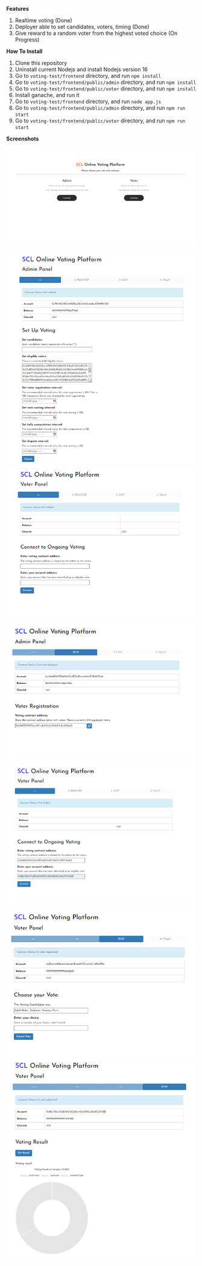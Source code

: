 
**Features**

1. Realtime voting (Done)
2. Deployer able to set candidates, voters, timing (Done)
3. Give reward to a random voter from the highest voted choice (On Progress)



**How To Install**

1. Clone this repository
2. Uninstall current Nodejs and install Nodejs version 16
3. Go to `voting-test/frontend` directory, and run `npm install`
4. Go to `voting-test/frontend/public/admin` directory, and run `npm install`
5. Go to `voting-test/frontend/public/voter` directory, and run `npm install`
6. Install ganache, and run it
7. Go to `voting-test/frontend` directory, and run `node app.js`
8. Go to `voting-test/frontend/public/admin` directory, and run `npm run start`
9. Go to `voting-test/frontend/public/voter` directory, and run `npm run start`



**Screenshots**

![ALT](/img/1.PNG)
![ALT](/img/2.PNG)
![ALT](/img/3.PNG)
![ALT](/img/4.PNG)
![ALT](/img/5.PNG)
![ALT](/img/6.PNG)
![ALT](/img/7.PNG)
